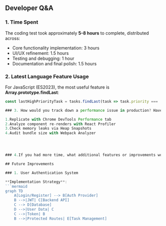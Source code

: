 ## Developer Q&A

### 1. Time Spent
The coding test took approximately **5-8 hours** to complete, distributed across:
- Core functionality implementation: 3 hours
- UI/UX refinement: 1.5 hours
- Testing and debugging: 1 hour
- Documentation and final polish: 1.5 hours

### 2. Latest Language Feature Usage
For JavaScript (ES2023), the most useful feature is **Array.prototype.findLast**:
```jsx
const lastHighPriorityTask = tasks.findLast(task => task.priority === 'High');

### 3. How would you track down a performance issue in production? Have you ever had to do this?

1.Replicate with Chrome DevTools Performance tab
2.Analyze component re-renders with React Profiler
3.Check memory leaks via Heap Snapshots
4.Audit bundle size with Webpack Analyzer




### 4.If you had more time, what additional features or improvements would you consider adding to the task management application?

## Future Improvements

### 1. User Authentication System

**Implementation Strategy**:
```mermaid
graph TD
    A[Login/Register] --> B[Auth Provider]
    B -->|JWT| C[Backend API]
    C --> D[Database]
    D -->|User Data| C
    C -->|Token| B
    B -->|Protected Routes| E[Task Management]